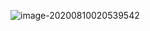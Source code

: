 ![image-20200810020539542](../../../../Documents/notebook/asserts/nuxtJs/image-20200810020539542.png)


